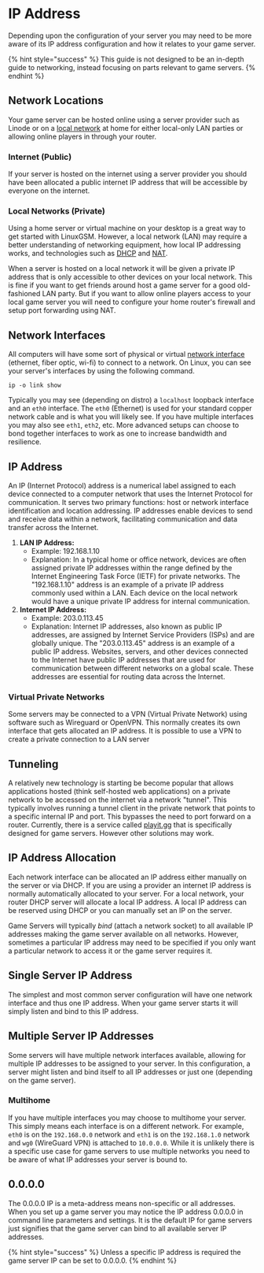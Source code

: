 # IP Address

Depending upon the configuration of your server you may need to be more aware of its IP address configuration and how it relates to your game server.&#x20;

{% hint style="success" %}
This guide is not designed to be an in-depth guide to networking, instead focusing on parts relevant to game servers.
{% endhint %}

## Network Locations

Your game server can be hosted online using a server provider such as Linode or on a [local network](../configuration/local-home-server.md) at home for either local-only LAN parties or allowing online players in through your router.&#x20;

### Internet (Public)

If your server is hosted on the internet using a server provider you should have been allocated a public internet IP address that will be accessible by everyone on the internet.&#x20;

### Local Networks (Private)&#x20;

Using a home server or virtual machine on your desktop is a great way to get started with LinuxGSM. However, a local network (LAN) may require a better understanding of networking equipment, how local IP addressing works, and technologies such as [DHCP](https://en.wikipedia.org/wiki/Dynamic\_Host\_Configuration\_Protocol) and [NAT](https://en.wikipedia.org/wiki/Network\_address\_translation).

When a server is hosted on a local network it will be given a private IP address that is only accessible to other devices on your local network. This is fine if you want to get friends around host a game server for a good old-fashioned LAN party. But if you want to allow online players access to your local game server you will need to configure your home router's firewall and setup port forwarding using NAT.

## Network Interfaces

All computers will have some sort of physical or virtual [network interface](https://en.wikipedia.org/wiki/Network\_interface) (ethernet, fiber optic, wi-fi) to connect to a network. On Linux, you can see your server's interfaces by using the following command.

```
ip -o link show
```

Typically you may see (depending on distro) a `localhost` loopback interface and an `eth0` interface. The `eth0` (Ethernet) is used for your standard copper network cable and is what you will likely see. If you have multiple interfaces you may also see `eth1`, `eth2`, etc. More advanced setups can choose to bond together interfaces to work as one to increase bandwidth and resilience.&#x20;

## IP Address

An IP (Internet Protocol) address is a numerical label assigned to each device connected to a computer network that uses the Internet Protocol for communication. It serves two primary functions: host or network interface identification and location addressing. IP addresses enable devices to send and receive data within a network, facilitating communication and data transfer across the Internet.

1. **LAN IP Address:**
   * Example: 192.168.1.10
   * Explanation: In a typical home or office network, devices are often assigned private IP addresses within the range defined by the Internet Engineering Task Force (IETF) for private networks. The "192.168.1.10" address is an example of a private IP address commonly used within a LAN. Each device on the local network would have a unique private IP address for internal communication.
2. **Internet IP Address:**
   * Example: 203.0.113.45
   * Explanation: Internet IP addresses, also known as public IP addresses, are assigned by Internet Service Providers (ISPs) and are globally unique. The "203.0.113.45" address is an example of a public IP address. Websites, servers, and other devices connected to the Internet have public IP addresses that are used for communication between different networks on a global scale. These addresses are essential for routing data across the Internet.

### Virtual Private Networks

Some servers may be connected to a VPN (Virtual Private Network) using software such as Wireguard or OpenVPN. This normally creates its own interface that gets allocated an IP address. It is possible to use a VPN to create a private connection to a LAN server

## Tunneling

A relatively new technology is starting be become popular that allows applications hosted (think self-hosted web applications) on a private network to be accessed on the internet via a network "tunnel". This typically involves running a tunnel client in the private network that points to a specific internal IP and port. This bypasses the need to port forward on a router. Currently, there is a service called [playit.gg](https://playit.gg/) that is specifically designed for game servers. However other solutions may work.

## IP Address Allocation

Each network interface can be allocated an IP address either manually on the server or via DHCP. If you are using a provider an internet IP address is normally automatically allocated to your server. For a local network, your router DHCP server will allocate a local IP address. A local IP address can be reserved using DHCP or you can manually set an IP on the server.

Game Servers will typically _bind_ (attach a network socket) to all available IP addresses making the game server available on all networks. However, sometimes a particular IP address may need to be specified if you only want a particular network to access it or the game server requires it.

## Single Server IP Address

The simplest and most common server configuration will have one network interface and thus one IP address. When your game server starts it will simply listen and bind to this IP address.

## Multiple Server IP Addresses

Some servers will have multiple network interfaces available, allowing for multiple IP addresses to be assigned to your server. In this configuration, a server might listen and bind itself to all IP addresses or just one (depending on the game server).

### Multihome

If you have multiple interfaces you may choose to multihome your server. This simply means each interface is on a different network. For example, `eth0` is on the `192.168.0.0` network and `eth1` is on the `192.168.1.0` network and `wg0` (WireGuard VPN) is attached to `10.0.0.0`. While it is unlikely there is a specific use case for game servers to use multiple networks you need to be aware of what IP addresses your server is bound to.

## 0.0.0.0

The 0.0.0.0 IP is a meta-address means non-specific or all addresses. When you set up a game server you may notice the IP address 0.0.0.0 in command line parameters and settings. It is the default IP for game servers just signifies that the game server can bind to all available server IP addresses.&#x20;

{% hint style="success" %}
Unless a specific IP address is required the game server IP can be set to 0.0.0.0.
{% endhint %}
